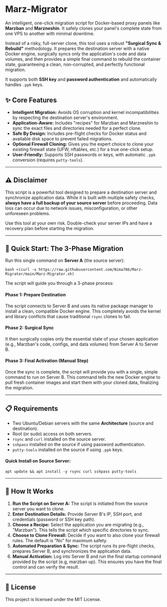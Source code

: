 Marz-Migrator 
=============

An intelligent, one-click migration script for Docker-based proxy panels like **Marzban** and **Marzneshin**. It safely clones your panel's complete state from one VPS to another with minimal downtime.

Instead of a risky, full-server clone, this tool uses a robust **"Surgical Sync & Rebuild"** methodology. It prepares the destination server with a native Docker engine, surgically syncs only the application's code and data volumes, and then provides a simple final command to rebuild the container state, guaranteeing a clean, non-corrupted, and perfectly functional migration.

It supports both **SSH key** and **password authentication** and automatically handles `.ppk` keys.

✨ Core Features
---------------

*   **Intelligent Migration:** Avoids OS corruption and kernel incompatibilities by respecting the destination server's environment.
*   **Application-Aware:** Includes "recipes" for Marzban and Marzneshin to sync the exact files and directories needed for a perfect clone.
*   **Safe By Design:** Includes pre-flight checks for Docker status and available disk space to prevent failed migrations.
*   **Optional Firewall Cloning:** Gives you the expert choice to clone your existing firewall state (UFW, nftables, etc.) for a true one-click setup.
*   **User-Friendly:** Supports SSH passwords or keys, with automatic `.ppk` conversion (requires `putty-tools`).

* * *

⚠️ Disclaimer
-------------

This script is a powerful tool designed to prepare a destination server and synchronize application data. While it is built with multiple safety checks, **always have a full backup of your source server** before proceeding. Data loss can occur due to network issues, misconfiguration, or other unforeseen problems.

Use this tool at your own risk. Double-check your server IPs and have a recovery plan before starting the migration.

* * *

🚀 Quick Start: The 3-Phase Migration
-------------------------------------

Run this single command on **Server A** (the source server):

    bash <(curl -s https://raw.githubusercontent.com/Nima786/Marz-Migrator/main/Marz-Migrator.sh)
    

The script will guide you through a 3-phase process:

#### Phase 1: Prepare Destination

The script connects to Server B and uses its native package manager to install a clean, compatible Docker engine. This completely avoids the kernel and library conflicts that cause traditional `rsync` clones to fail.

#### Phase 2: Surgical Sync

It then surgically copies only the essential state of your chosen application (e.g., Marzban's code, configs, and data volumes) from Server A to Server B.

#### Phase 3: Final Activation (Manual Step)

Once the sync is complete, the script will provide you with a single, simple command to run on Server B. This command tells the new Docker engine to pull fresh container images and start them with your cloned data, finalizing the migration.

* * *

📋 Requirements
---------------

*   Two Ubuntu/Debian servers with the same **Architecture** (source and destination).
*   Root (or sudo) access on both servers.
*   `rsync` and `curl` installed on the source server.
*   `sshpass` installed on the source if using password authentication.
*   `putty-tools` installed on the source if using `.ppk` keys.

#### Quick Install on Source Server:

    apt update && apt install -y rsync curl sshpass putty-tools
    

* * *

📖 How It Works
---------------

1.  **Run the Script on Server A:** The script is initiated from the source server you want to clone.
2.  **Enter Destination Details:** Provide Server B's IP, SSH port, and credentials (password or SSH key path).
3.  **Choose a Recipe:** Select the application you are migrating (e.g., "Marzban"). This tells the script which specific directories to sync.
4.  **Choose to Clone Firewall:** Decide if you want to also clone your firewall rules. The default is "No" for maximum safety.
5.  **Automated Preparation & Sync:** The script runs its pre-flight checks, prepares Server B, and synchronizes the application data.
6.  **Manual Activation:** Log into Server B and run the final startup command provided by the script (e.g, marzban up). This ensures you have the final control and can verify the result.

* * *

📜 License
----------

This project is licensed under the MIT License.

